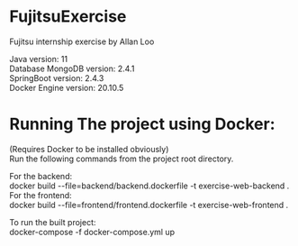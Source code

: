 # FujitsuExercise
Fujitsu internship exercise by Allan Loo

Java version: 11  
Database MongoDB version: 2.4.1  
SpringBoot version: 2.4.3  
Docker Engine version: 20.10.5  

# Running The project using Docker:
(Requires Docker to be installed obviously)  
Run the following commands from the project root directory. 

For the backend:  
docker build --file=backend/backend.dockerfile  -t exercise-web-backend .  
For the frontend:  
docker build --file=frontend/frontend.dockerfile  -t exercise-web-frontend .  

To run the built project:  
docker-compose -f docker-compose.yml up  
